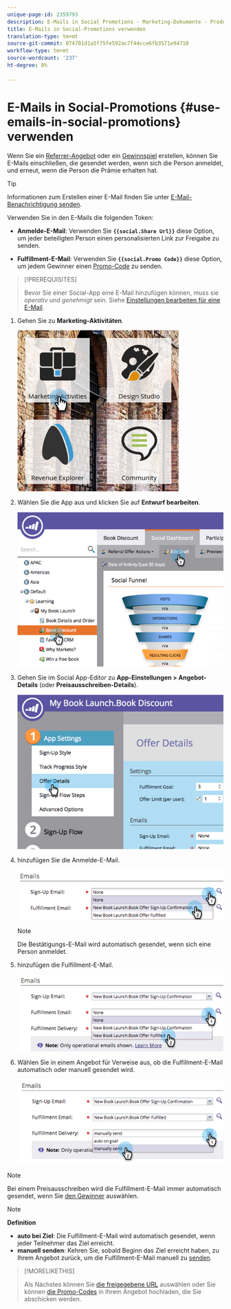 ```yaml
---
unique-page-id: 2359793
description: E-Mails in Social Promotions - Marketing-Dokumente - Produktdokumentation
title: E-Mails in Social-Promotions verwenden
translation-type: tm+mt
source-git-commit: 074701d1a5f75fe592ac7f44cce6fb3571e94710
workflow-type: tm+mt
source-wordcount: '237'
ht-degree: 0%

---
```



# E-Mails in Social-Promotions {#use-emails-in-social-promotions} verwenden

Wenn Sie ein [Referrer-Angebot](/help/marketo/product-docs/demand-generation/social/referral-offers/create-a-referral-offer.md) oder ein [Gewinnspiel](/help/marketo/product-docs/demand-generation/social/sweepstakes/create-sweepstakes.md) erstellen, können Sie E-Mails einschließen, die gesendet werden, wenn sich die Person anmeldet, und erneut, wenn die Person die Prämie erhalten hat.

>[!TIP]
>
>Informationen zum Erstellen einer E-Mail finden Sie unter [E-Mail-Benachrichtigung senden](/help/marketo/getting-started/quick-wins/send-an-email.md).

Verwenden Sie in den E-Mails die folgenden Token:

* **Anmelde-E-Mail**: Verwenden Sie  **`{{social.Share Url}}`** diese Option, um jeder beteiligten Person einen personalisierten Link zur Freigabe zu senden.

* **Fulfillment-E-Mail**: Verwenden Sie  **`{{social.Promo Code}}`** diese Option, um jedem Gewinner einen  [Promo-Code](/help/marketo/product-docs/demand-generation/social/social-functions/use-promo-codes-for-offer-fulfillment.md) zu senden.

>[!PREREQUISITES]
>
>Bevor Sie einer Social-App eine E-Mail hinzufügen können, muss sie _operativ_ und _genehmigt_ sein. Siehe [Einstellungen bearbeiten für eine E-Mail](/help/marketo/product-docs/email-marketing/general/functions-in-the-editor/make-an-email-operational.md).

1. Gehen Sie zu **Marketing-Aktivitäten**.

   ![](assets/ma.png)

1. Wählen Sie die App aus und klicken Sie auf **Entwurf bearbeiten**.

   ![](assets/image2014-9-19-16-3a12-3a33.png)

1. Gehen Sie im Social App-Editor zu **App-Einstellungen > Angebot-Details** (oder **Preisausschreiben-Details**).

   ![](assets/image2014-9-19-16-3a12-3a41.png)

1. hinzufügen Sie die Anmelde-E-Mail.

   ![](assets/image2014-9-19-16-3a12-3a49.png)

   >[!NOTE]
   >
   >Die Bestätigungs-E-Mail wird automatisch gesendet, wenn sich eine Person anmeldet.

1. hinzufügen die Fulfillment-E-Mail.

   ![](assets/image2014-9-19-16-3a15-3a26.png)

1. Wählen Sie in einem Angebot für Verweise aus, ob die Fulfillment-E-Mail automatisch oder manuell gesendet wird.

   ![](assets/image2014-9-19-16-3a15-3a36.png)

>[!NOTE]
>
>Bei einem Preisausschreiben wird die Fulfillment-E-Mail immer automatisch gesendet, wenn Sie [den Gewinner](/help/marketo/product-docs/demand-generation/social/sweepstakes/select-sweepstakes-winners.md) auswählen.

>[!NOTE]
>
>**Definition**
>
>* **auto bei Ziel**: Die Fulfillment-E-Mail wird automatisch gesendet, wenn jeder Teilnehmer das Ziel erreicht.
>* **manuell senden**: Kehren Sie, sobald Beginn das Ziel erreicht haben, zu Ihrem Angebot zurück, um die Fulfillment-E-Mail manuell zu  [senden](/help/marketo/product-docs/demand-generation/social/referral-offers/send-referral-offer-fulfillment-email.md).

>



>[!MORELIKETHIS]
>
>Als Nächstes können Sie [die freigegebene URL](/help/marketo/product-docs/demand-generation/social/social-functions/choose-the-share-url-for-a-social-app.md) auswählen oder Sie können [die Promo-Codes](/help/marketo/product-docs/demand-generation/social/social-functions/use-promo-codes-for-offer-fulfillment.md) in Ihrem Angebot  hochladen, die Sie abschicken werden.
